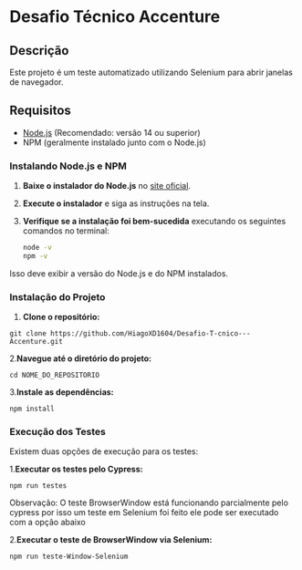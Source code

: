 # Desafio Técnico Accenture

## Descrição

Este projeto é um teste automatizado utilizando Selenium para abrir janelas de navegador.

## Requisitos

- [Node.js](https://nodejs.org) (Recomendado: versão 14 ou superior)
- NPM (geralmente instalado junto com o Node.js)

### Instalando Node.js e NPM

1. **Baixe o instalador do Node.js** no [site oficial](https://nodejs.org/).
2. **Execute o instalador** e siga as instruções na tela.
3. **Verifique se a instalação foi bem-sucedida** executando os seguintes comandos no terminal:

   ```bash
   node -v
   npm -v
Isso deve exibir a versão do Node.js e do NPM instalados.

### Instalação do Projeto
1. **Clone o repositório:**
```
git clone https://github.com/HiagoXD1604/Desafio-T-cnico---Accenture.git
```
2.**Navegue até o diretório do projeto:**
```
cd NOME_DO_REPOSITORIO
```
3.**Instale as dependências:**
```
npm install
```
### Execução dos Testes
Existem duas opções de execução para os testes:

1.**Executar os testes pelo Cypress:**
```
npm run testes
```   
Observação: O teste BrowserWindow está funcionando parcialmente pelo cypress por isso um teste em Selenium foi feito
ele pode ser executado com a opção abaixo

2.**Executar o teste de BrowserWindow via Selenium:**
```
npm run teste-Window-Selenium
```
